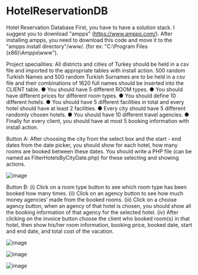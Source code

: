 # HotelReservationDB
Hotel Reservation Database
First, you have to have a solution stack. I suggest you to download "ampps" (https://www.ampps.com/). 
After installing ampps, you need to download this code and move it to the "ampps install directory"/www/. (for ex: "C:\Program Files (x86)\Ampps\www").

Project specialities:
All districts and cities of Turkey should be held in a csv file and imported to the appropriate tables
with install action.
500 random Turkish Names and 500 random Turkish Surnames are to be held in a csv file and their
combinations of 1620 full names should be inserted into the CLIENT table.
● You should have 5 different ROOM types.
● You should have different prices for different room types.
● You should define 10 different hotels.
● You should have 5 different facilities in total and every hotel should have at least 2 facilities.
● Every city should have 5 different randomly chosen hotels.
● You should have 10 different travel agencies.
● Finally for every client, you should have at most 5 booking information with install action.

Button A:
After choosing the city from the select box and the start - end dates from the date picker,
you should show for each hotel, how many rooms are booked between these dates. You should write
a PHP file (can be named as FilterHotelsByCityDate.php) for these selecting and showing actions.

![image](https://user-images.githubusercontent.com/106977573/172174581-e7e2a5f7-00e5-476f-8e74-1cd5ed554a2d.png)

Button B:
(i) Click on a room type button to see which room type has been booked how many times.
(ii) Click on an agency button to see how much money agencies’ made from the booked rooms.
(iii) Click on a choose agency button, when an agency of that hotel is chosen, you should show all the
booking information of that agency for the selected hotel.
(iv) After clicking on the invoice button choose the client who booked room(s) in that hotel, then
show his/her room information, booking price, booked date, start and end date, and total cost of the
vacation.

![image](https://user-images.githubusercontent.com/106977573/172175735-12ba27a5-40b6-498c-8f33-2c721826234d.png)

![image](https://user-images.githubusercontent.com/106977573/172175776-0090c98b-bc45-428b-812f-42bb65daf1e8.png)

![image](https://user-images.githubusercontent.com/106977573/172175851-3f427c10-e055-4d1e-8f6d-54976768f408.png)




